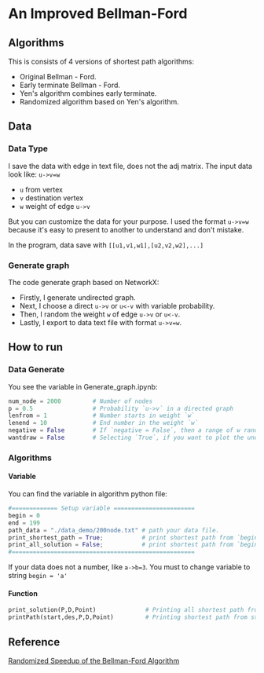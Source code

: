 # An Improved Bellman-Ford

## Algorithms 
This is consists of 4 versions of shortest path algorithms:
- Original Bellman - Ford.
- Early terminate Bellman - Ford.
- Yen's algorithm combines early terminate.
- Randomized algorithm based on Yen's algorithm.

## Data
### Data Type
I save the data with edge in text file, does not the adj matrix. The input data look like: `u->v=w`
- `u` from vertex
- `v` destination vertex
- `w` weight of edge `u->v`

But you can customize the data for your purpose. I used the format `u->v=w` because it's easy to present to another to understand and don't mistake.

In the program, data save with `[[u1,v1,w1],[u2,v2,w2],...]`

### Generate graph
The code generate graph based on NetworkX:
- Firstly, I generate undirected graph.
- Next, I choose a direct `u->v` or `u<-v` with variable probability.
- Then, I random the weight `w` of edge `u->v` or `u<-v`.
- Lastly, I export to data text file with format `u->v=w`.

## How to run
### Data Generate
You see the variable in Generate_graph.ipynb:
```python
num_node = 2000         # Number of nodes
p = 0.5                 # Probability `u->v` in a directed graph 
lenfrom = 1             # Number starts in weight `w` 
lenend = 10             # End number in the weight `w`
negative = False        # If `negative = False`, then a range of w randomized the weight is in [lenfrom,lenend]. Else, it is in [-lenend,lenend].
wantdraw = False        # Selecting `True`, if you want to plot the undirected graph.
```
### Algorithms
#### Variable
You can find the variable in algorithm python file:
```python
#============= Setup variable =======================
begin = 0
end = 199
path_data = "./data_demo/200node.txt" # path your data file.
print_shortest_path = True;           # print shortest path from `begin` to `end`
print_all_solution = False;           # print shortest path from `begin` to all vertex.
#====================================================
```
If your data does not a number, like `a->b=3`. You must to change variable to string `begin = 'a'`
#### Function
```python
print_solution(P,D,Point)              # Printing all shortest path from start vertex to another vertex.
printPath(start,des,P,D,Point)         # Printing shortest path from start vertex to destination vertex which you setup above.
```

## Reference
[Randomized Speedup of the Bellman-Ford Algorithm](https://arxiv.org/abs/1111.5414)
